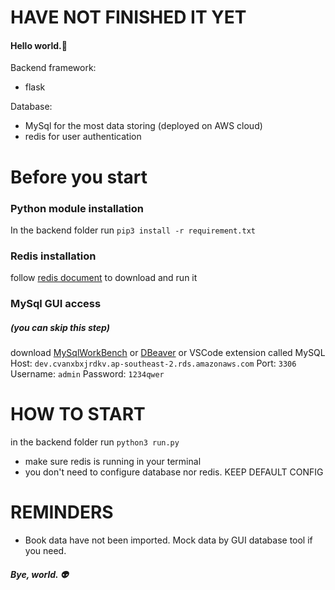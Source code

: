 # HAVE NOT FINISHED IT YET
#### Hello world.🥸

Backend framework:
- flask

Database:
- MySql for the most data storing (deployed on AWS cloud)
- redis for user authentication

# Before you start

### Python module installation

In the backend folder
run `pip3 install -r requirement.txt`

### Redis installation

follow [redis document](https://redis.io/download) to download and run it

### MySql GUI access 

##### (you can skip this step)

download [MySqlWorkBench](https://dev.mysql.com/downloads/workbench/) or   [DBeaver](https://dbeaver.io/download/) or VSCode extension called MySQL
Host: `dev.cvanxbxjrdkv.ap-southeast-2.rds.amazonaws.com`
Port: `3306`
Username: `admin`
Password: `1234qwer`

# HOW TO START
in the backend folder
run `python3 run.py`
- make sure redis is running in your terminal
- you don't need to configure database nor redis. KEEP DEFAULT CONFIG

# REMINDERS

- Book data have not been imported. Mock data by GUI database tool if you need.

##### Bye, world. 👽